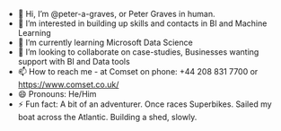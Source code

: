 - 👋 Hi, I’m @peter-a-graves, or Peter Graves in human.
- 👀 I’m interested in building up skills and contacts in BI and Machine Learning
- 🌱 I’m currently learning Microsoft Data Science
- 💞️ I’m looking to collaborate on case-studies, Businesses wanting support with BI and Data tools
- 📫 How to reach me - at Comset on phone: +44 208 831 7700 or https://www.comset.co.uk/
- 😄 Pronouns: He/Him
- ⚡ Fun fact: A bit of an adventurer.  Once races Superbikes.  Sailed my boat across the Atlantic. Building a shed, slowly.

<!---
peter-a-graves/peter-a-graves is a ✨ special ✨ repository because its `README.md` (this file) appears on your GitHub profile.
You can click the Preview link to take a look at your changes.
--->
